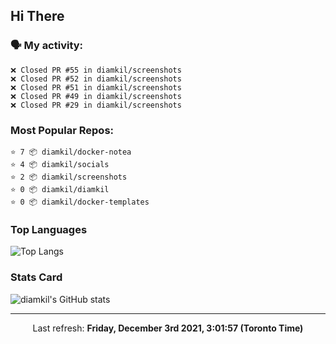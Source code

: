 ## Hi There

### 🗣 My activity:

```
❌ Closed PR #55 in diamkil/screenshots
❌ Closed PR #52 in diamkil/screenshots
❌ Closed PR #51 in diamkil/screenshots
❌ Closed PR #49 in diamkil/screenshots
❌ Closed PR #29 in diamkil/screenshots
```

### Most Popular Repos:

```
⭐️ 7 📦 diamkil/docker-notea
⭐️ 4 📦 diamkil/socials
⭐️ 2 📦 diamkil/screenshots
⭐️ 0 📦 diamkil/diamkil
⭐️ 0 📦 diamkil/docker-templates
```

### Top Languages

![Top Langs](https://github-readme-stats.vercel.app/api/top-langs/?username=diamkil&layout=compact&langs_count=10)

### Stats Card

![diamkil's GitHub stats](https://github-readme-stats.vercel.app/api?username=diamkil&count_private=true&show_icons=true)

---

<p align="center">
  Last refresh: 
  <b>Friday, December 3rd 2021, 3:01:57 (Toronto Time)</b>
</p>
